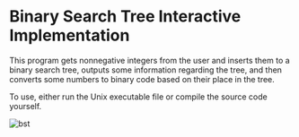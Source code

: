 # Binary Search Tree Interactive Implementation

This program gets nonnegative integers from the user and inserts them to a binary search tree, outputs some information regarding the tree, and then converts some numbers to binary code based on their place in the tree.

To use, either run the Unix executable file or compile the source code yourself.

![bst](https://cloud.githubusercontent.com/assets/18273101/21840806/4d0b44c8-d794-11e6-8f5a-070b0736a374.gif)

